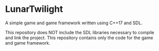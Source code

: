# LunarTwilight

A simple game and game framework written using C++17 and SDL.

This repository does NOT include the SDL libraries necessary to compile and link the project. This repository contains only the code for the game and game framework.
